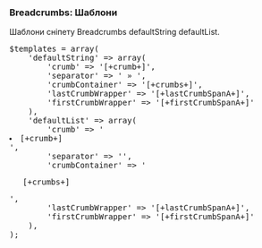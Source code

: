 
<meta http-equiv="Content-Type" content="text/html; charset=utf-8">
<h3>Breadcrumbs: Шаблони </h3> 
Шаблони сніпету Breadcrumbs defaultString defaultList.	
<br>
<pre class="brush: php;">
$templates = array(
	'defaultString' => array(
		'crumb' => '[+crumb+]',
		'separator' => ' &raquo; ',
		'crumbContainer' => '<span class="[+crumbBoxClass+]">[+crumbs+]</span>',
		'lastCrumbWrapper' => '<span class="[+lastCrumbClass+]">[+lastCrumbSpanA+]</span>',
		'firstCrumbWrapper' => '<span class="[+firstCrumbClass+]">[+firstCrumbSpanA+]</span>'
	),
	'defaultList' => array(
		'crumb' => '<li>[+crumb+]</li>',
		'separator' => '',
		'crumbContainer' => '<ul class="[+crumbBoxClass+]">[+crumbs+]</ul>',
		'lastCrumbWrapper' => '<span class="[+lastCrumbClass+]">[+lastCrumbSpanA+]</span>',
		'firstCrumbWrapper' => '<span class="[+firstCrumbClass+]">[+firstCrumbSpanA+]</span>'
	),
);
</pre>